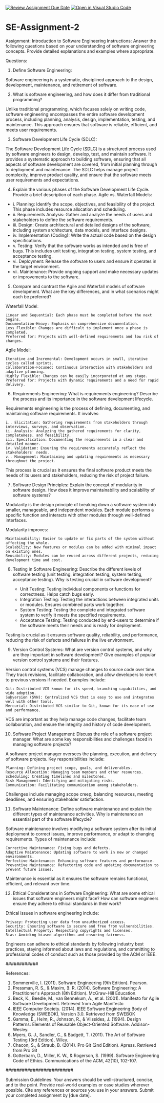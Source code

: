 [![Review Assignment Due Date](https://classroom.github.com/assets/deadline-readme-button-24ddc0f5d75046c5622901739e7c5dd533143b0c8e959d652212380cedb1ea36.svg)](https://classroom.github.com/a/-ucQIGTc)
[![Open in Visual Studio Code](https://classroom.github.com/assets/open-in-vscode-718a45dd9cf7e7f842a935f5ebbe5719a5e09af4491e668f4dbf3b35d5cca122.svg)](https://classroom.github.com/online_ide?assignment_repo_id=15239463&assignment_repo_type=AssignmentRepo)
# SE-Assignment-2
Assignment: Introduction to Software Engineering
Instructions:
Answer the following questions based on your understanding of software engineering concepts. Provide detailed explanations and examples where appropriate.

Questions:
1. Define Software Engineering:

Software engineering is a systematic, disciplined approach to the design, development, maintenance, and retirement of software.

2. What is software engineering, and how does it differ from traditional programming?

Unlike traditional programming, which focuses solely on writing code, software engineering encompasses the entire software development process, including planning, analysis, design, implementation, testing, and maintenance. This approach ensures that software is reliable, efficient, and meets user requirements.

3. Software Development Life Cycle (SDLC):

The Software Development Life Cycle (SDLC) is a structured process used by software engineers to design, develop, test, and maintain software. It provides a systematic approach to building software, ensuring that all aspects of software development are covered, from initial planning through to deployment and maintenance. The SDLC helps manage project complexity, improve product quality, and ensure that the software meets user requirements and expectations.

4. Explain the various phases of the Software Development Life Cycle. Provide a brief description of each phase.
Agile vs. Waterfall Models:

  - i. Planning: Identify the scope, objectives, and feasibility of the project. This phase includes resource allocation and scheduling.
  - ii. Requirements Analysis: Gather and analyze the needs of users and stakeholders to define the software requirements.
  - iii. Design: Create architectural and detailed designs of the software, including system architecture, data models, and interface designs.
  - iv. Implementation (Coding): Write the actual code based on the design specifications.
  - v. Testing: Verify that the software works as intended and is free of bugs. This includes unit testing, integration testing, system testing, and acceptance testing.
  - vi. Deployment: Release the software to users and ensure it operates in the target environment.
  - vii. Maintenance: Provide ongoing support and make necessary updates or improvements to the software.

5. Compare and contrast the Agile and Waterfall models of software development. What are the key differences, and in what scenarios might each be preferred?

Waterfall Model:

    Linear and Sequential: Each phase must be completed before the next begins.
    Documentation-Heavy: Emphasis on comprehensive documentation.
    Less Flexible: Changes are difficult to implement once a phase is completed.
    Preferred for: Projects with well-defined requirements and low risk of changes.

Agile Model:

    Iterative and Incremental: Development occurs in small, iterative cycles called sprints.
    Collaboration-Focused: Continuous interaction with stakeholders and adaptive planning.
    Highly Flexible: Changes can be easily incorporated at any stage.
    Preferred for: Projects with dynamic requirements and a need for rapid delivery.

6. Requirements Engineering:
What is requirements engineering? Describe the process and its importance in the software development lifecycle.

Requirements engineering is the process of defining, documenting, and maintaining software requirements. It involves:

    i.. Elicitation: Gathering requirements from stakeholders through interviews, surveys, and observation.
    ii. Analysis: Analyzing the gathered requirements for clarity, completeness, and feasibility.
    iii. Specification: Documenting the requirements in a clear and detailed manner.
    iv. Validation: Ensuring the requirements accurately reflect the stakeholders' needs.
    v.. Management: Maintaining and updating requirements as necessary throughout the project.

This process is crucial as it ensures the final software product meets the needs of its users and stakeholders, reducing the risk of project failure.

7. Software Design Principles:
Explain the concept of modularity in software design. How does it improve maintainability and scalability of software systems?

Modularity is the design principle of breaking down a software system into smaller, manageable, and independent modules. Each module performs a specific function and interacts with other modules through well-defined interfaces. 

Modularity improves:

    Maintainability: Easier to update or fix parts of the system without affecting the whole.
    Scalability: New features or modules can be added with minimal impact on existing ones.
    Reusability: Modules can be reused across different projects, reducing development time and cost.

8. Testing in Software Engineering:
Describe the different levels of software testing (unit testing, integration testing, system testing, acceptance testing). Why is testing crucial in software development?

   - Unit Testing: Testing individual components or functions for correctness. Helps catch bugs early.
   - Integration Testing: Testing the interactions between integrated units or modules. Ensures combined parts work together.
   - System Testing: Testing the complete and integrated software system to verify it meets the specified requirements.
   - Acceptance Testing: Testing conducted by end-users to determine if the software meets their needs and is ready for deployment.

Testing is crucial as it ensures software quality, reliability, and performance, reducing the risk of defects and failures in the live environment.

9. Version Control Systems:
What are version control systems, and why are they important in software development? Give examples of popular version control systems and their features.

Version control systems (VCS) manage changes to source code over time. They track revisions, facilitate collaboration, and allow developers to revert to previous versions if needed. Examples include:

    Git: Distributed VCS known for its speed, branching capabilities, and wide adoption.
    Subversion (SVN): Centralized VCS that is easy to use and integrates well with other tools.
    Mercurial: Distributed VCS similar to Git, known for its ease of use and performance.

VCS are important as they help manage code changes, facilitate team collaboration, and ensure the integrity and history of code development.

10. Software Project Management:
Discuss the role of a software project manager. What are some key responsibilities and challenges faced in managing software projects?

A software project manager oversees the planning, execution, and delivery of software projects. Key responsibilities include:

    Planning: Defining project scope, goals, and deliverables.
    Resource Allocation: Managing team members and other resources.
    Scheduling: Creating timelines and milestones.
    Risk Management: Identifying and mitigating risks.
    Communication: Facilitating communication among stakeholders.

Challenges include managing scope creep, balancing resources, meeting deadlines, and ensuring stakeholder satisfaction.

11. Software Maintenance:
Define software maintenance and explain the different types of maintenance activities. Why is maintenance an essential part of the software lifecycle?

Software maintenance involves modifying a software system after its initial deployment to correct issues, improve performance, or adapt to changing requirements. Types of maintenance include:

    Corrective Maintenance: Fixing bugs and defects.
    Adaptive Maintenance: Updating software to work in new or changed environments.
    Perfective Maintenance: Enhancing software features and performance.
    Preventive Maintenance: Refactoring code and updating documentation to prevent future issues.

Maintenance is essential as it ensures the software remains functional, efficient, and relevant over time.

12. Ethical Considerations in Software Engineering:
What are some ethical issues that software engineers might face? How can software engineers ensure they adhere to ethical standards in their work?

Ethical issues in software engineering include:

    Privacy: Protecting user data from unauthorized access.
    Security: Ensuring software is secure and free from vulnerabilities.
    Intellectual Property: Respecting copyrights and licenses.
    Bias: Avoiding biased algorithms and ensuring fairness.

Engineers can adhere to ethical standards by following industry best practices, staying informed about laws and regulations, and committing to professional codes of conduct such as those provided by the ACM or IEEE.

############

References:

1. Sommerville, I. (2011). Software Engineering (9th Edition). Pearson.
2. Pressman, R. S., & Maxim, B. R. (2014). Software Engineering: A Practitioner's Approach (8th Edition). McGraw-Hill Education.
3. Beck, K., Beedle, M., van Bennekum, A., et al. (2001). Manifesto for Agile Software Development. Retrieved from Agile Manifesto
4. IEEE Computer Society. (2014). IEEE Software Engineering Body of Knowledge (SWEBOK), Version 3.0. Retrieved from SWEBOK
5. Gamma, E., Helm, R., Johnson, R., & Vlissides, J. (1994). Design Patterns: Elements of Reusable Object-Oriented Software. Addison-Wesley.
6. Myers, G. J., Sandler, C., & Badgett, T. (2011). The Art of Software Testing (3rd Edition). Wiley.
7. Chacon, S., & Straub, B. (2014). Pro Git (2nd Edition). Apress. Retrieved from Pro Git
8. Gotterbarn, D., Miller, K. W., & Rogerson, S. (1999). Software Engineering Code of Ethics. Communications of the ACM, 42(10), 102-107.

#########################

Submission Guidelines:
Your answers should be well-structured, concise, and to the point.
Provide real-world examples or case studies wherever possible.
Cite any references or sources you use in your answers.
Submit your completed assignment by [due date].